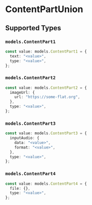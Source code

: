 # ContentPartUnion


## Supported Types

### `models.ContentPart1`

```typescript
const value: models.ContentPart1 = {
  text: "<value>",
  type: "<value>",
};
```

### `models.ContentPart2`

```typescript
const value: models.ContentPart2 = {
  imageUrl: {
    url: "https://some-flat.org",
  },
  type: "<value>",
};
```

### `models.ContentPart3`

```typescript
const value: models.ContentPart3 = {
  inputAudio: {
    data: "<value>",
    format: "<value>",
  },
  type: "<value>",
};
```

### `models.ContentPart4`

```typescript
const value: models.ContentPart4 = {
  file: {},
  type: "<value>",
};
```

